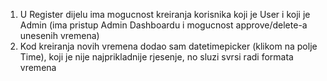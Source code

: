 1. U Register dijelu ima mogucnost kreiranja korisnika koji je User i koji je Admin (ima pristup Admin Dashboardu i mogucnost approve/delete-a unesenih vremena)
2. Kod kreiranja novih vremena dodao sam datetimepicker (klikom na polje Time), koji je nije najprikladnije rjesenje, no sluzi svrsi radi formata vremena 
